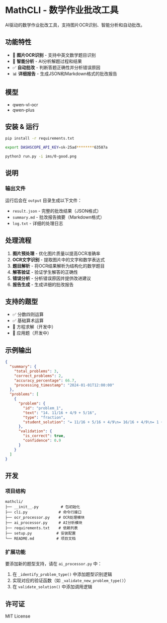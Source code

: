 # MathCLI - 数学作业批改工具

AI驱动的数学作业批改工具，支持图片OCR识别、智能分析和自动批改。

## 功能特性

- 📸 **图片OCR识别** - 支持中英文数学题目识别
- 🧠 **智能分析** - AI分析解题过程和结果
- ✅ **自动批改** - 判断答题正确性并分析错误原因
- 📊 **详细报告** - 生成JSON和Markdown格式的批改报告

## 模型

- qwen-vl-ocr
- qwen-plus

## 安装 & 运行

```bash
pip install -r requirements.txt

export DASHSCOPE_API_KEY=sk-25ad********63587a

python3 run.py -i ims/0-good.png
```

## 说明

### 输出文件

运行后会在 `output` 目录生成以下文件：

- `result.json` - 完整的批改结果（JSON格式）
- `summary.md` - 批改报告摘要（Markdown格式）
- `log.txt` - 详细的处理日志

## 处理流程

1. **图片预处理** - 优化图片质量以提高OCR准确率
2. **OCR文字识别** - 提取图片中的文字和数学表达式
3. **题目解析** - 将OCR结果解析为结构化的数学题目
4. **解答验证** - 验证学生解答的正确性
5. **错误分析** - 分析错误原因并提供改进建议
6. **报告生成** - 生成详细的批改报告

## 支持的题型

- ✅ 分数四则运算
- ✅ 基础算术运算
- 🔄 方程求解（开发中）
- 🔄 应用题（开发中）

## 示例输出

```json
{
  "summary": {
    "total_problems": 3,
    "correct_problems": 2,
    "accuracy_percentage": 66.7,
    "processing_timestamp": "2024-01-01T12:00:00"
  },
  "problems": [
    {
      "problem": {
        "id": "problem_1",
        "text": "14. 11/16 + 4/9 + 5/16",
        "type": "fraction",
        "student_solution": "= 11/16 + 5/16 + 4/9\n= 16/16 + 4/9\n= 1 + 4/9\n= 13/9"
      },
      "validation": {
        "is_correct": true,
        "confidence": 0.9
      }
    }
  ]
}
```

## 开发

### 项目结构

```
mathcli/
├── __init__.py          # 包初始化
├── cli.py              # 命令行接口
├── ocr_processor.py    # OCR处理模块
├── ai_processor.py     # AI分析模块
├── requirements.txt    # 依赖列表
├── setup.py           # 安装配置
└── README.md          # 项目文档
```

### 扩展功能

要添加新的题型支持，请在 `ai_processor.py` 中：

1. 在 `_identify_problem_type()` 中添加题型识别逻辑
2. 实现对应的验证函数（如 `_validate_new_problem_type()`）
3. 在 `validate_solution()` 中添加调用逻辑

## 许可证

MIT License
